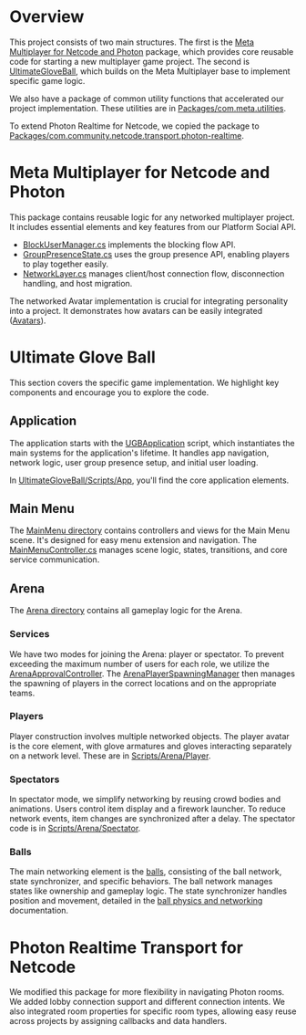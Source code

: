 # Overview

This project consists of two main structures. The first is the [Meta Multiplayer for Netcode and Photon](../Packages/com.meta.multiplayer.netcode-photon) package, which provides core reusable code for starting a new multiplayer game project. The second is [UltimateGloveBall](../Assets/UltimateGloveBall), which builds on the Meta Multiplayer base to implement specific game logic.

We also have a package of common utility functions that accelerated our project implementation. These utilities are in [Packages/com.meta.utilities](../Packages/com.meta.utilities).

To extend Photon Realtime for Netcode, we copied the package to [Packages/com.community.netcode.transport.photon-realtime](../Packages/com.community.netcode.transport.photon-realtime@b28923aa5d).

# Meta Multiplayer for Netcode and Photon

This package contains reusable logic for any networked multiplayer project. It includes essential elements and key features from our Platform Social API.

- [BlockUserManager.cs](../Packages/com.meta.multiplayer.netcode-photon/Core/BlockUserManager.cs) implements the blocking flow API.
- [GroupPresenceState.cs](../Packages/com.meta.multiplayer.netcode-photon/Core/GroupPresenceState.cs) uses the group presence API, enabling players to play together easily.
- [NetworkLayer.cs](../Packages/com.meta.multiplayer.netcode-photon/Core/NetworkLayer.cs) manages client/host connection flow, disconnection handling, and host migration.

The networked Avatar implementation is crucial for integrating personality into a project. It demonstrates how avatars can be easily integrated ([Avatars](../Packages/com.meta.multiplayer.netcode-photon/Avatar)).

# Ultimate Glove Ball

This section covers the specific game implementation. We highlight key components and encourage you to explore the code.

## Application

The application starts with the [UGBApplication](../Assets/UltimateGloveBall/Scripts/App/UGBApplication.cs) script, which instantiates the main systems for the application's lifetime. It handles app navigation, network logic, user group presence setup, and initial user loading.

In [UltimateGloveBall/Scripts/App](../Assets/UltimateGloveBall/Scripts/App), you'll find the core application elements.

## Main Menu

The [MainMenu directory](../Assets/UltimateGloveBall/Scripts/MainMenu) contains controllers and views for the Main Menu scene. It's designed for easy menu extension and navigation. The [MainMenuController.cs](../Assets/UltimateGloveBall/Scripts/MainMenu/MainMenuController.cs) manages scene logic, states, transitions, and core service communication.

## Arena

The [Arena directory](../Assets/UltimateGloveBall/Scripts/Arena) contains all gameplay logic for the Arena.

### Services

We have two modes for joining the Arena: player or spectator. To prevent exceeding the maximum number of users for each role, we utilize the [ArenaApprovalController](../Assets/UltimateGloveBall/Scripts/Arena/Services/ArenaApprovalController.cs). The [ArenaPlayerSpawningManager](../Assets/UltimateGloveBall/Scripts/Arena/Services/ArenaPlayerSpawningManager.cs) then manages the spawning of players in the correct locations and on the appropriate teams.

### Players

Player construction involves multiple networked objects. The player avatar is the core element, with glove armatures and gloves interacting separately on a network level. These are in [Scripts/Arena/Player](../Assets/UltimateGloveBall/Scripts/Arena/Player).

### Spectators

In spectator mode, we simplify networking by reusing crowd bodies and animations. Users control item display and a firework launcher. To reduce network events, item changes are synchronized after a delay. The spectator code is in [Scripts/Arena/Spectator](../Assets/UltimateGloveBall/Scripts/Arena/Spectator).

### Balls

The main networking element is the [balls](../Assets/UltimateGloveBall/Scripts/Arena/Balls), consisting of the ball network, state synchronizer, and specific behaviors. The ball network manages states like ownership and gameplay logic. The state synchronizer handles position and movement, detailed in the [ball physics and networking](./BallPhysicsAndNetworking.md) documentation.

# Photon Realtime Transport for Netcode

We modified this package for more flexibility in navigating Photon rooms. We added lobby connection support and different connection intents. We also integrated room properties for specific room types, allowing easy reuse across projects by assigning callbacks and data handlers.
